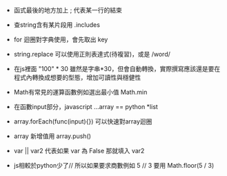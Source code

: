 - 函式最後的地方加上 ; 代表某一行的結束

- 查string含有某片段用 .includes

- for 迴圈對字典使用，會先取出 key

- string.replace 可以使用正則表達式(待複習)，或是 /word/

- 在js裡面 "100" * 30 雖然是字串*30，但會自動轉換，實際撰寫應該還是要在程式內轉換成想要的型態，增加可讀性與穩健性

- Math有常見的運算函數例如選出最小值 Math.min

- 在函數input部分，javascript ...array == python *list

- array.forEach(func(input){}) 可以快速對array迴圈

- array 新增值用 array.push()

- var || var2 代表如果 var 為 False 那就填入 var2

- js相較於python少了// 所以如果要求商數例如 5 // 3 要用 Math.floor(5 / 3)